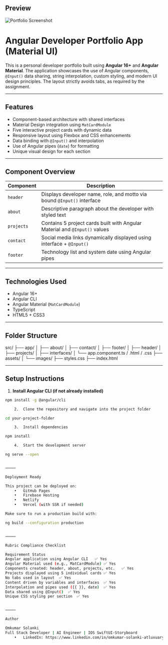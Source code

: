 
## Preview

![Portfolio Screenshot](assets/preview.png)


# Angular Developer Portfolio App (Material UI)

This is a personal developer portfolio built using **Angular 16+** and **Angular Material**. The application showcases the use of Angular components, `@Input()` data sharing, string interpolation, custom styling, and modern UI design principles. The layout strictly avoids tabs, as required by the assignment.

---

## Features

- Component-based architecture with shared interfaces
- Material Design integration using `MatCardModule`
- Five interactive project cards with dynamic data
- Responsive layout using Flexbox and CSS enhancements
- Data binding with `@Input()` and interpolation
- Use of Angular pipes (`date`) for formatting
- Unique visual design for each section

---

## Component Overview

| Component   | Description                                                                 |
|-------------|------------------------------------------------------------------------------|
| `header`    | Displays developer name, role, and motto via bound `@Input()` interface     |
| `about`     | Descriptive paragraph about the developer with styled text                  |
| `projects`  | Contains 5 project cards built with Angular Material and `@Input()` values   |
| `contact`   | Social media links dynamically displayed using interface + `@Input()`       |
| `footer`    | Technology list and system date using Angular pipes                         |

---

## Technologies Used

- Angular 16+
- Angular CLI
- Angular Material (`MatCardModule`)
- TypeScript
- HTML5 + CSS3

---

## Folder Structure

src/
├── app/
│   ├── about/
│   ├── contact/
│   ├── footer/
│   ├── header/
│   ├── projects/
│   ├── interfaces/
│   └── app.component.ts / .html / .css
├── assets/
│   └── images/
├── styles.css
├── index.html

---

## Setup Instructions

1. **Install Angular CLI (if not already installed)**

```bash
npm install -g @angular/cli

    2.	Clone the repository and navigate into the project folder

cd your-project-folder

    3.	Install dependencies

npm install

    4.	Start the development server

ng serve --open


⸻

Deployment Ready

This project can be deployed on:
    •	GitHub Pages
    •	Firebase Hosting
    •	Netlify
    •	Vercel (with SSR if needed)

Make sure to run a production build with:

ng build --configuration production


⸻

Rubric Compliance Checklist

Requirement	Status
Angular application using Angular CLI	✅ Yes
Angular Material used (e.g., MatCardModule)	✅ Yes
Components created: header, about, projects, etc.	✅ Yes
Projects displayed using 5 individual cards	✅ Yes
No tabs used in layout	✅ Yes
Content driven by variables and interfaces	✅ Yes
Interpolation and pipes used ({{ }}, date)	✅ Yes
Data shared using @Input()	✅ Yes
Unique CSS styling per section	✅ Yes


⸻

Author

Omkumar Solanki
Full Stack Developer | AI Engineer | IOS SwiftUI-Storyboard
    •	LinkedIn: https://www.linkedin.com/in/omkumar-solanki-atluxuarywxtchbusinessmandeveloper2/
